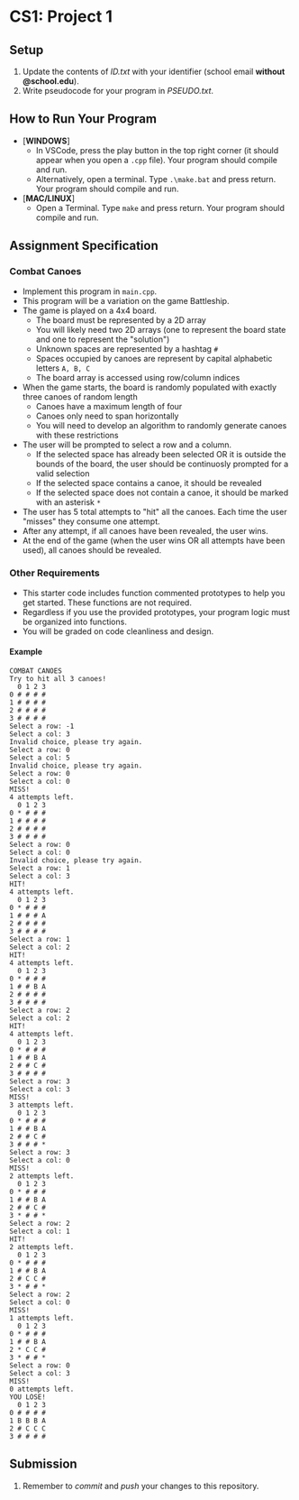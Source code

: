 # CS1: Project 1

## Setup
1. Update the contents of *ID.txt* with your identifier (school email **without @school.edu**).
2. Write pseudocode for your program in *PSEUDO.txt*.

## How to Run Your Program
* [**WINDOWS**]
   - In VSCode, press the play button in the top right corner (it should appear when you open a `.cpp` file). Your program should compile and run.
   - Alternatively, open a terminal. Type `.\make.bat` and press return. Your program should compile and run.
* [**MAC/LINUX**]
   - Open a Terminal. Type `make` and press return. Your program should compile and run.

## Assignment Specification
### Combat Canoes
* Implement this program in `main.cpp`.
* This program will be a variation on the game Battleship.
* The game is played on a 4x4 board.
   - The board must be represented by a 2D array
   - You will likely need two 2D arrays (one to represent the board state and one to represent the "solution")
   - Unknown spaces are represented by a hashtag `#`
   - Spaces occupied by canoes are represent by capital alphabetic letters `A, B, C`
   - The board array is accessed using row/column indices
* When the game starts, the board is randomly populated with exactly three canoes of random length
   - Canoes have a maximum length of four
   - Canoes only need to span horizontally
   - You will need to develop an algorithm to randomly generate canoes with these restrictions
* The user will be prompted to select a row and a column.
   - If the selected space has already been selected OR it is outside the bounds of the board, the user should be continuosly prompted for a valid selection
   - If the selected space contains a canoe, it should be revealed
   - If the selected space does not contain a canoe, it should be marked with an asterisk `*`
* The user has 5 total attempts to "hit" all the canoes. Each time the user "misses" they consume one attempt.
* After any attempt, if all canoes have been revealed, the user wins.
* At the end of the game (when the user wins OR all attempts have been used), all canoes should be revealed.

### Other Requirements
* This starter code includes function commented prototypes to help you get started. These functions are not required.
* Regardless if you use the provided prototypes, your program logic must be organized into functions.
* You will be graded on code cleanliness and design.

#### Example
```
COMBAT CANOES
Try to hit all 3 canoes!
  0 1 2 3 
0 # # # #
1 # # # #
2 # # # #
3 # # # #
Select a row: -1
Select a col: 3
Invalid choice, please try again.
Select a row: 0
Select a col: 5
Invalid choice, please try again.
Select a row: 0
Select a col: 0
MISS!
4 attempts left.
  0 1 2 3 
0 * # # #
1 # # # #
2 # # # #
3 # # # #
Select a row: 0
Select a col: 0
Invalid choice, please try again.
Select a row: 1
Select a col: 3
HIT!
4 attempts left.
  0 1 2 3 
0 * # # #
1 # # # A
2 # # # #
3 # # # #
Select a row: 1
Select a col: 2
HIT!
4 attempts left.
  0 1 2 3 
0 * # # #
1 # # B A
2 # # # #
3 # # # #
Select a row: 2
Select a col: 2
HIT!
4 attempts left.
  0 1 2 3 
0 * # # #
1 # # B A
2 # # C #
3 # # # #
Select a row: 3
Select a col: 3
MISS!
3 attempts left.
  0 1 2 3 
0 * # # #
1 # # B A
2 # # C #
3 # # # *
Select a row: 3
Select a col: 0
MISS!
2 attempts left.
  0 1 2 3 
0 * # # #
1 # # B A
2 # # C #
3 * # # *
Select a row: 2
Select a col: 1
HIT!
2 attempts left.
  0 1 2 3 
0 * # # #
1 # # B A
2 # C C #
3 * # # *
Select a row: 2
Select a col: 0
MISS!
1 attempts left.
  0 1 2 3 
0 * # # #
1 # # B A
2 * C C #
3 * # # *
Select a row: 0
Select a col: 3
MISS!
0 attempts left.
YOU LOSE!
  0 1 2 3 
0 # # # #
1 B B B A
2 # C C C
3 # # # #
```

## Submission
1. Remember to *commit* and *push* your changes to this repository.
